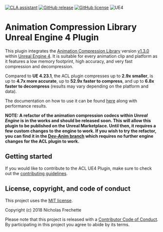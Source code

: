 [![CLA assistant](https://cla-assistant.io/readme/badge/nfrechette/acl-ue4-plugin)](https://cla-assistant.io/nfrechette/acl-ue4-plugin)
[![GitHub release](https://img.shields.io/github/release/nfrechette/acl-ue4-plugin.svg)](https://github.com/nfrechette/acl-ue4-plugin/releases)
[![GitHub license](https://img.shields.io/badge/license-MIT-blue.svg)](https://raw.githubusercontent.com/nfrechette/acl-ue4-plugin/master/LICENSE)
![UE4](https://img.shields.io/badge/UE4-4.25+-orange)

# Animation Compression Library Unreal Engine 4 Plugin

This plugin integrates the [Animation Compression Library](https://github.com/nfrechette/acl) version [v1.3.0](https://github.com/nfrechette/acl/releases/tag/v1.3.0) within [Unreal Engine 4](https://www.unrealengine.com/en-US/blog). It is suitable for every animation clip and platform as it features a low memory footprint, high accuracy, and very fast compression and decompression.

Compared to **UE 4.23.1**, the ACL plugin compresses up to **2.9x smaller**, is up to **4.7x more accurate**, up to **52.9x faster to compress**, and up to **6.8x faster to decompress** (results may vary depending on the platform and data).

The documentation on how to use it can be found [here](./Docs/README.md) along with performance results.

**NOTE: A refactor of the animation compression codecs within *Unreal Engine* is in the works and should be released soon. This will allow this plugin to be published on the Unreal Marketplace. Until then, it requires a few custom changes to the engine to work. If you wish to try the refactor, you can find it in the [Dev-Anim branch](https://github.com/EpicGames/UnrealEngine/tree/dev-anim) which requires no further engine changes for the ACL plugin to work.**

## Getting started

If you would like to contribute to the ACL UE4 Plugin, make sure to check out the [contributing guidelines](CONTRIBUTING.md).

## License, copyright, and code of conduct

This project uses the [MIT license](LICENSE).

Copyright (c) 2018 Nicholas Frechette

Please note that this project is released with a [Contributor Code of Conduct](CODE_OF_CONDUCT.md). By participating in this project you agree to abide by its terms.
